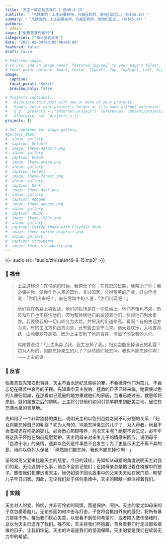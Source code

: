 ```yaml
---
title: '天主一直在挂念我们 | 依49:8-15'
subtitle: '「凡跌倒的，上主必要扶持，凡被压抑的，使他们起立。」（咏145:14）'
summary: '「凡跌倒的，上主必要扶持，凡被压抑的，使他们起立。」（咏145:14）'
authors:
- admin
tags: ["依撒意亚先知书"]
categories: ["每日圣言反省"]
date: "2022-03-30T00:00:00+08:00"
featured: false
draft: false

# Featured image
# To use, add an image named `featured.jpg/png` to your page's folder.
# Focal point options: Smart, Center, TopLeft, Top, TopRight, Left, Right, BottomLeft, Bottom, BottomRight
image:
  caption:
  focal_point: "Smart"
  preview_only: false

# Projects (optional).
#   Associate this post with one or more of your projects.
#   Simply enter your project's folder or file name without extension.
#   E.g. `projects = ["internal-project"]` references `content/project/deep-learning/index.md`.
#   Otherwise, set `projects = []`.
projects: []

# Set captions for image gallery.
#gallery_item:
#- album: gallery
#  caption: Default
#  image: theme-default.png
#- album: gallery
#  caption: Ocean
#  image: theme-ocean.png
#- album: gallery
#  caption: Forest
#  image: theme-forest.png
#- album: gallery
#  caption: Dark
#  image: theme-dark.png
#- album: gallery
#  caption: Apogee
#  image: theme-apogee.png
#- album: gallery
#  caption: 1950s
#  image: theme-1950s.png
#- album: gallery
#  caption: Coffee theme with Playfair font
#  image: theme-coffee-playfair.png
#- album: gallery
#  caption: Strawberry
#  image: theme-strawberry.png
---
```


{{< audio src="audio/zh/isaiah49-8-15.mp3" >}}

### :love_letter: 福音
> 上主这样说：在悦纳的时候，我俯允了你；在救恩的日期，我帮助了你；我必保护你，使你作为人民的盟约，复兴国家，分得荒芜的产业，好向俘虏说：「你们出来吧！」向在黑暗中的人说：「你们出现吧！」

> 他们将在各路上被牧放，他们的牧场是在一切荒岭上。他们不饿也不渴，热风和烈日也不损伤他们，因为那怜悯他们的率领着他们，引领他们到水泉傍。我要使我的一切山岭变为大路，并把我的街道修高。看啊！有的由远方而来，有的由北方和西方而来，还有些由息宁而来。诸天要欢乐，大地要踊跃，山岭要欢呼高唱，因为上主安慰了他的百姓，怜恤了他受苦的人们。

> 熙雍曾说过：「上主离弃了我，我主忘掉了我。」妇女岂能忘掉自己的乳婴？初为人母的，岂能忘掉亲生的儿子？纵然她们能忘掉，我也不能忘掉你啊！ ——上主的话。

### :speech_balloon: 反省
依撒意亚先知安慰百姓，天主不会永远纪念百姓的罪，不会撇弃他们为孤儿，不会忘记在痛苦中哀号的子民。先知重申天主悦纳、拯救的日子已经来临，祂要使以色列人重归熙雍，在那看似已荒废的地方重建他们的家园。苦难已成过去，救恩即将来到，就如黑夜之后的黎明。上主将引领他们如同引领羊群来到肥美之地，居住在充满水泉的青草地。

先知用了一个非常独特的类比，说明天主和以色列百姓之间不可分割的关系：「妇女岂能忘掉自己的乳婴？初为人母的，岂能忘掉亲生的儿子？」为人母者，尚且不会漠视还在吃奶的婴儿，必会悉心照顾喂养，何况天主呢？祂更不会忘记，必牢牢将这孩子怀抱在胸前抚慰爱护。天主用母亲对亲生儿子的情感来回应，说明母子「血浓于水」的亲情，遗弃以色列这件事绝不会发生；为了更显示天主不离不弃的爱，祂向以色列人保证：「纵然她们能忘掉，我也不能忘掉你啊！」

圣经常用父爱来比喻天主的慈爱，今日的读经，先知却从母爱的角度说明天主对我们的爱。无论遇到什么事，祂总不会忘记他们；正如母亲总是惦记着在襁褓中的孩子。即使我们犯罪远离天主，祂仍如浪子回头故事中的父亲天天站在家门前，盼望儿子早日归家。因此，无论我们处于任何患难中，天主的眼睛一直注视着我们。

### :runner: 实践
天主对人的爱、怜悯，并非可怜式的同情，而是保护、呵护。天主的爱尤如母亲的子宫包裹着胎儿，无论外面如何冲击与打击，子宫将会抵挡外来的侵犯，将所有暴力排除于外。每当我们灰心失意，以至看不到任何希望时，或者陷入悲伤情绪时，总以为天主已遗弃了我们。殊不知，天主将我们怀抱着，背负着我们行走过那些艰难的日子。让我们牢记，天主的许诺是我们的坚固保障，天主的爱是我们在软弱无力中的希望。
